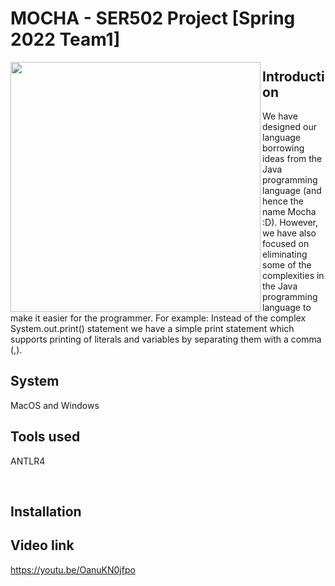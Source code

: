 # MOCHA - SER502 Project [Spring 2022 Team1]

<p>
  <img align="left" src="https://user-images.githubusercontent.com/89811541/166202533-dc467418-9624-4a73-91e2-dad5f314af43.png" width="400">
</p>

## Introduction
We have designed our language borrowing ideas from the Java programming language (and hence the name Mocha :D). However, we have also focused on eliminating some of the complexities in the Java programming language to make it easier for the programmer. For example: Instead of the complex System.out.print() statement we have a simple print statement which supports printing of literals and variables by separating them with a comma (,).
## System
MacOS and Windows
## Tools used
ANTLR4

<br clear="left"/>

## Installation

## Video link
https://youtu.be/OanuKN0jfpo
